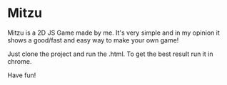 # Mitzu

Mitzu is a 2D JS Game made by me. 
It's very simple and in my opinion it shows a good/fast and easy way to make your own game! 


Just clone the project and run the .html.
To get the best result run it in chrome.


Have fun!
